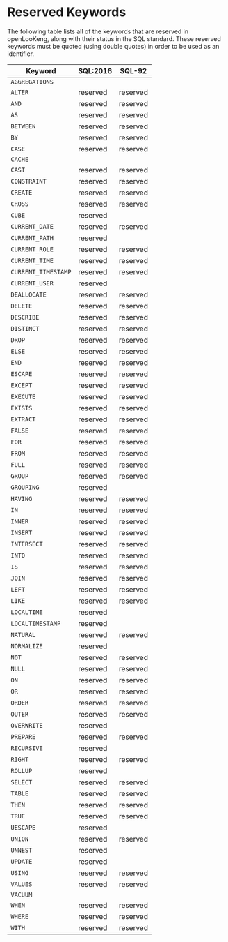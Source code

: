 
Reserved Keywords
=================

The following table lists all of the keywords that are reserved in openLooKeng, along with their status in the SQL standard. These reserved keywords must be quoted (using double quotes) in order to be used as an identifier.

| Keyword             | SQL:2016 | SQL-92   |
| ------------------- | -------- | -------- |
| `AGGREGATIONS`      |          |          |
| `ALTER`             | reserved | reserved |
| `AND`               | reserved | reserved |
| `AS`                | reserved | reserved |
| `BETWEEN`           | reserved | reserved |
| `BY`                | reserved | reserved |
| `CASE`              | reserved | reserved |
| `CACHE`             |          |          |
| `CAST`              | reserved | reserved |
| `CONSTRAINT`        | reserved | reserved |
| `CREATE`            | reserved | reserved |
| `CROSS`             | reserved | reserved |
| `CUBE`              | reserved |          |
| `CURRENT_DATE`      | reserved | reserved |
| `CURRENT_PATH`      | reserved |          |
| `CURRENT_ROLE`      | reserved | reserved |
| `CURRENT_TIME`      | reserved | reserved |
| `CURRENT_TIMESTAMP` | reserved | reserved |
| `CURRENT_USER`      | reserved |          |
| `DEALLOCATE`        | reserved | reserved |
| `DELETE`            | reserved | reserved |
| `DESCRIBE`          | reserved | reserved |
| `DISTINCT`          | reserved | reserved |
| `DROP`              | reserved | reserved |
| `ELSE`              | reserved | reserved |
| `END`               | reserved | reserved |
| `ESCAPE`            | reserved | reserved |
| `EXCEPT`            | reserved | reserved |
| `EXECUTE`           | reserved | reserved |
| `EXISTS`            | reserved | reserved |
| `EXTRACT`           | reserved | reserved |
| `FALSE`             | reserved | reserved |
| `FOR`               | reserved | reserved |
| `FROM`              | reserved | reserved |
| `FULL`              | reserved | reserved |
| `GROUP`             | reserved | reserved |
| `GROUPING`          | reserved |          |
| `HAVING`            | reserved | reserved |
| `IN`                | reserved | reserved |
| `INNER`             | reserved | reserved |
| `INSERT`            | reserved | reserved |
| `INTERSECT`         | reserved | reserved |
| `INTO`              | reserved | reserved |
| `IS`                | reserved | reserved |
| `JOIN`              | reserved | reserved |
| `LEFT`              | reserved | reserved |
| `LIKE`              | reserved | reserved |
| `LOCALTIME`         | reserved |          |
| `LOCALTIMESTAMP`    | reserved |          |
| `NATURAL`           | reserved | reserved |
| `NORMALIZE`         | reserved |          |
| `NOT`               | reserved | reserved |
| `NULL`              | reserved | reserved |
| `ON`                | reserved | reserved |
| `OR`                | reserved | reserved |
| `ORDER`             | reserved | reserved |
| `OUTER`             | reserved | reserved |
| `OVERWRITE`         | reserved |          |
| `PREPARE`           | reserved | reserved |
| `RECURSIVE`         | reserved |          |
| `RIGHT`             | reserved | reserved |
| `ROLLUP`            | reserved |          |
| `SELECT`            | reserved | reserved |
| `TABLE`             | reserved | reserved |
| `THEN`              | reserved | reserved |
| `TRUE`              | reserved | reserved |
| `UESCAPE`           | reserved |          |
| `UNION`             | reserved | reserved |
| `UNNEST`            | reserved |          |
| `UPDATE`            | reserved |          |
| `USING`             | reserved | reserved |
| `VALUES`            | reserved | reserved |
| `VACUUM`            |          |          |
| `WHEN`              | reserved | reserved |
| `WHERE`             | reserved | reserved |
| `WITH`              | reserved | reserved |